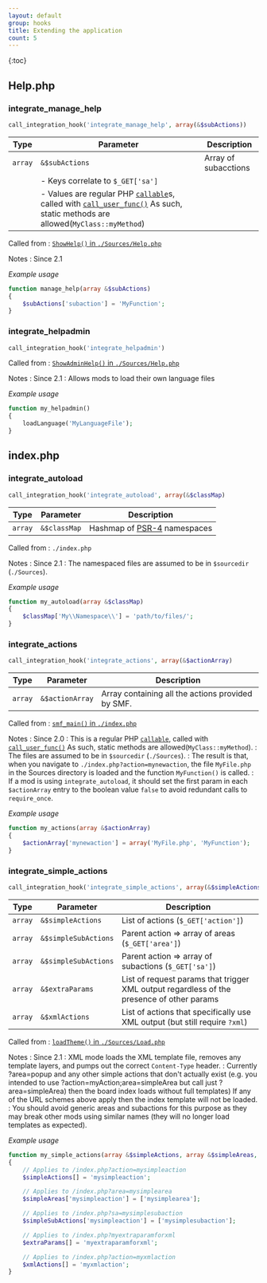 ```yaml
---
layout: default
group: hooks
title: Extending the application
count: 5
---
```

{:toc}
## Help.php
### integrate_manage_help

```php
call_integration_hook('integrate_manage_help', array(&$subActions))
```

Type|Parameter|Description
---|---|---
`array`|`&$subActions`|Array of subacctions
 | | - Keys correlate to `$_GET['sa']`
 | | - Values are  regular PHP [`callable`](https://www.php.net/manual/en/language.types.callable.php)s, called with [`call_user_func()`](https://www.php.net/manual/en/function.call-user-func.php) As such, static methods are allowed(`MyClass::myMethod`)

Called from
: [`ShowHelp()` in `./Sources/Help.php`](../docs/help.html#showhelp)

Notes
: Since 2.1

*Example usage*

```php
function manage_help(array &$subActions)
{
	$subActions['subaction'] = 'MyFunction';
}
```

### integrate_helpadmin

```php
call_integration_hook('integrate_helpadmin')
```

Called from
: [`ShowAdminHelp()` in `./Sources/Help.php`](../docs/help.html#showadminhelp)

Notes
: Since 2.1
: Allows mods to load their own language files

*Example usage*

```php
function my_helpadmin()
{
	loadLanguage('MyLanguageFile');
}
```

## index.php
### integrate_autoload

```php
call_integration_hook('integrate_autoload', array(&$classMap)
```

Type|Parameter|Description
---|---|---
`array`|`&$classMap`|Hashmap of [PSR-4](https://www.php-fig.org/psr/psr-4/) namespaces

Called from
: `./index.php`

Notes
: Since 2.1
: The namespaced files are assumed to be in `$sourcedir` (`./Sources`).

*Example usage*
```php
function my_autoload(array &$classMap)
{
	$classMap['My\\Namespace\\'] = 'path/to/files/';
}
```

### integrate_actions

```php
call_integration_hook('integrate_actions', array(&$actionArray)
```

Type|Parameter|Description
---|---|---
`array`|`&$actionArray`|Array containing all the actions provided by SMF.

Called from
: [`smf_main()` in `./index.php`](../docs/#smf_main)

Notes
: Since 2.0
: This is a regular PHP [`callable`](https://www.php.net/manual/en/language.types.callable.php), called with [`call_user_func()`](https://www.php.net/manual/en/function.call-user-func.php) As such, static methods are allowed(`MyClass::myMethod`).
: The files are assumed to be in `$sourcedir` (`./Sources`).
: The result is that, when you navigate to `./index.php?action=mynewaction`, the file `MyFile.php` in the Sources directory is loaded and the function `MyFunction()` is called.
: If a mod is using `integrate_autoload`, it should set the first param in each `$actionArray` entry to the boolean value `false` to avoid redundant calls to `require_once`.

*Example usage*

```php
function my_actions(array &$actionArray)
{
	$actionArray['mynewaction'] = array('MyFile.php', 'MyFunction');
}
```

### integrate_simple_actions

```php
call_integration_hook('integrate_simple_actions', array(&$simpleActions, &$simpleAreas, &$simpleSubActions, &$extraParams, &$xmlActions)
```

Type|Parameter|Description
---|---|---
`array`|`&$simpleActions`|List of actions (`$_GET['action']`)
`array`|`&$simpleSubActions`|Parent action => array of areas (`$_GET['area']`)
`array`|`&$simpleSubActions`|Parent action => array of subactions (`$_GET['sa']`)
`array`|`&$extraParams`|List of request params that trigger XML output regardless of the presence of other params
`array`|`&$xmlActions`|List of actions that specifically use XML output (but still require `?xml`)

Called from
: [`loadTheme()` in `./Sources/Load.php`](../docs/load.html#loadtheme)

Notes
: Since 2.1
: XML mode loads the XML template file, removes any template layers, and pumps out the correct `Content-Type` header.
: Currently ?area=popup and any other simple actions that don't actually exist (e.g. you intended to use ?action=myAction;area=simpleArea but call just ?area=simpleArea) then the board index loads without full templates) If any of the URL schemes above apply then the index template will not be loaded.
: You should avoid generic areas and subactions for this purpose as they may break other mods using similar names (they will no longer load templates as expected).

*Example usage*

```php
function my_simple_actions(array &$simpleActions, array &$simpleAreas, array $simpleSubActions, array &$extraParams, array &$xmlActions)
{
	// Applies to /index.php?action=mysimpleaction
	$simpleActions[] = 'mysimpleaction';

	// Applies to /index.php?area=mysimplearea
	$simpleAreas['mysimpleaction'] = ['mysimplearea'];

	// Applies to /index.php?sa=mysimplesubaction
	$simpleSubActions['mysimpleaction'] = ['mysimplesubaction'];

	// Applies to /index.php?myextraparamforxml
	$extraParams[] = 'myextraparamforxml';

	// Applies to /index.php?action=myxmlaction
	$xmlActions[] = 'myxmlaction';
}
```

